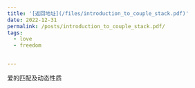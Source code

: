 ```yaml
---
title: '[返回地址](/files/introduction_to_couple_stack.pdf)'
date: 2022-12-31
permalink: /posts/introduction_to_couple_stack.pdf/
tags:
  - love
  - freedom


---
```


爱的匹配及动态性质